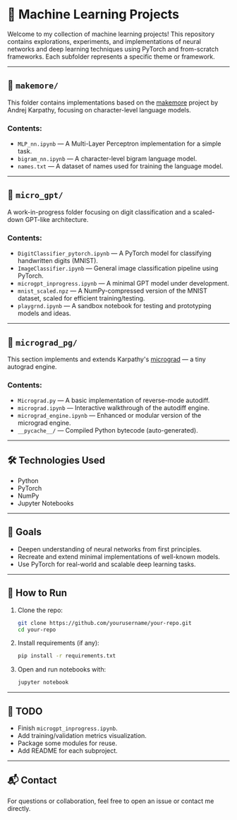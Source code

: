 
# 🧠 Machine Learning Projects

Welcome to my collection of machine learning projects! This repository contains explorations, experiments, and implementations of neural networks and deep learning techniques using PyTorch and from-scratch frameworks. Each subfolder represents a specific theme or framework.

---

## 🔸 `makemore/`
This folder contains implementations based on the [makemore](https://github.com/karpathy/makemore) project by Andrej Karpathy, focusing on character-level language models.

### Contents:
- `MLP_nn.ipynb` — A Multi-Layer Perceptron implementation for a simple task.
- `bigram_nn.ipynb` — A character-level bigram language model.
- `names.txt` — A dataset of names used for training the language model.

---

## 🔸 `micro_gpt/`
A work-in-progress folder focusing on digit classification and a scaled-down GPT-like architecture.

### Contents:
- `DigitClassifier_pytorch.ipynb` — A PyTorch model for classifying handwritten digits (MNIST).
- `ImageClassifier.ipynb` — General image classification pipeline using PyTorch.
- `microgpt_inprogress.ipynb` — A minimal GPT model under development.
- `mnist_scaled.npz` — A NumPy-compressed version of the MNIST dataset, scaled for efficient training/testing.
- `playgrnd.ipynb` — A sandbox notebook for testing and prototyping models and ideas.

---

## 🔸 `micrograd_pg/`
This section implements and extends Karpathy's [micrograd](https://github.com/karpathy/micrograd) — a tiny autograd engine.

### Contents:
- `Micrograd.py` — A basic implementation of reverse-mode autodiff.
- `micrograd.ipynb` — Interactive walkthrough of the autodiff engine.
- `micrograd_engine.ipynb` — Enhanced or modular version of the micrograd engine.
- `__pycache__/` — Compiled Python bytecode (auto-generated).

---

## 🛠 Technologies Used
- Python
- PyTorch
- NumPy
- Jupyter Notebooks

---

## 📌 Goals
- Deepen understanding of neural networks from first principles.
- Recreate and extend minimal implementations of well-known models.
- Use PyTorch for real-world and scalable deep learning tasks.

---

## 🚀 How to Run
1. Clone the repo:
   ```bash
   git clone https://github.com/yourusername/your-repo.git
   cd your-repo
   ```
2. Install requirements (if any):
   ```bash
   pip install -r requirements.txt
   ```
3. Open and run notebooks with:
   ```bash
   jupyter notebook
   ```

---

## 🧩 TODO
- Finish `microgpt_inprogress.ipynb`.
- Add training/validation metrics visualization.
- Package some modules for reuse.
- Add README for each subproject.

---

## 📬 Contact
For questions or collaboration, feel free to open an issue or contact me directly.
